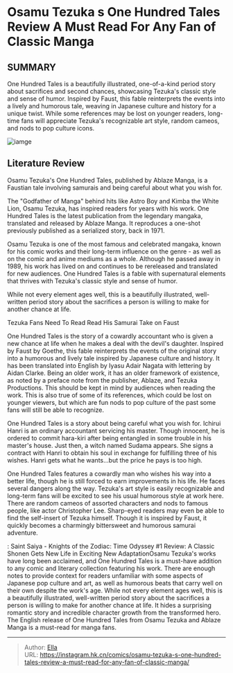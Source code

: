 # Osamu Tezuka s One Hundred Tales Review A Must Read For Any Fan of Classic Manga


## SUMMARY 



  One Hundred Tales is a beautifully illustrated, one-of-a-kind period story about sacrifices and second chances, showcasing Tezuka&#39;s classic style and sense of humor.   Inspired by Faust, this fable reinterprets the events into a lively and humorous tale, weaving in Japanese culture and history for a unique twist.   While some references may be lost on younger readers, long-time fans will appreciate Tezuka&#39;s recognizable art style, random cameos, and nods to pop culture icons.  

![iamge](https://static1.srcdn.com/wordpress/wp-content/uploads/2023/11/work.jpg)

## Literature Review

Osamu Tezuka&#39;s One Hundred Tales, published by Ablaze Manga, is a Faustian tale involving samurais and being careful about what you wish for. 




The &#34;Godfather of Manga&#34; behind hits like Astro Boy and Kimba the White Lion, Osamu Tezuka, has inspired readers for years with his work. One Hundred Tales is the latest publication from the legendary mangaka, translated and released by Ablaze Manga. It reproduces a one-shot previously published as a serialized story, back in 1971.




Osamu Tezuka is one of the most famous and celebrated mangaka, known for his comic works and their long-term influence on the genre - as well as on the comic and anime mediums as a whole. Although he passed away in 1989, his work has lived on and continues to be rereleased and translated for new audiences. One Hundred Tales is a fable with supernatural elements that thrives with Tezuka&#39;s classic style and sense of humor.



While not every element ages well, this is a beautifully illustrated, well-written period story about the sacrifices a person is willing to make for another chance at life.





 Tezuka Fans Need To Read Read His Samurai Take on Faust 
          

One Hundred Tales is the story of a cowardly accountant who is given a new chance at life when he makes a deal with the devil&#39;s daughter. Inspired by Faust by Goethe, this fable reinterprets the events of the original story into a humorous and lively tale inspired by Japanese culture and history. It has been translated into English by Iyasu Adair Nagata with lettering by Aidan Clarke. Being an older work, it has an older framework of existence, as noted by a preface note from the publisher, Ablaze, and Tezuka Productions. This should be kept in mind by audiences when reading the work. This is also true of some of its references, which could be lost on younger viewers, but which are fun nods to pop culture of the past some fans will still be able to recognize.





One Hundred Tales is a story about being careful what you wish for.
Ichirui Hanri is an ordinary accountant servicing his master. Though innocent, he is ordered to commit hara-kiri after being entangled in some trouble in his master&#39;s house. Just then, a witch named Sudama appears. She signs a contract with Hanri to obtain his soul in exchange for fulfilling three of his wishes. Hanri gets what he wants...but the price he pays is too high.


One Hundred Tales features a cowardly man who wishes his way into a better life, though he is still forced to earn improvements in his life. He faces several dangers along the way. Tezuka&#39;s art style is easily recognizable and long-term fans will be excited to see his usual humorous style at work here. There are random cameos of assorted characters and nods to famous people, like actor Christopher Lee. Sharp-eyed readers may even be able to find the self-insert of Tezuka himself. Though it is inspired by Faust, it quickly becomes a charmingly bittersweet and humorous samurai adventure.




 : Saint Saiya - Knights of the Zodiac: Time Odyssey #1 Review: A Classic Shonen Gets New Life in Exciting New AdaptationOsamu Tezuka&#39;s works have long been acclaimed, and One Hundred Tales is a must-have addition to any comic and literary collection featuring his work. There are enough notes to provide context for readers unfamiliar with some aspects of Japanese pop culture and art, as well as humorous beats that carry well on their own despite the work&#39;s age. While not every element ages well, this is a beautifully illustrated, well-written period story about the sacrifices a person is willing to make for another chance at life. It hides a surprising romantic story and incredible character growth from the transformed hero. The English release of One Hundred Tales from Osamu Tezuka and Ablaze Manga is a must-read for manga fans.



---

> Author: [Ella](https://instagram.hk.cn/)  
> URL: https://instagram.hk.cn/comics/osamu-tezuka-s-one-hundred-tales-review-a-must-read-for-any-fan-of-classic-manga/  


